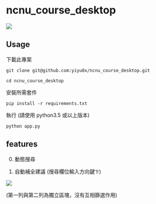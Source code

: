 # ncnu_course_desktop

![](https://i.imgur.com/NmFqJIJ.png)

## Usage

下載此專案

`git clone git@github.com:yiyu0x/ncnu_course_desktop.git`

`cd ncnu_course_desktop`

安裝所需套件

`pip install -r requirements.txt`

執行 (請使用 python3.5 或以上版本)

`python app.py`

## features

0. 動態搜尋

1. 自動補全建議 (搜尋欄位輸入方向鍵`下`)

![](https://i.imgur.com/NmFqJIJ.png)

(第一列與第二列為獨立區塊，沒有互相篩選作用)
